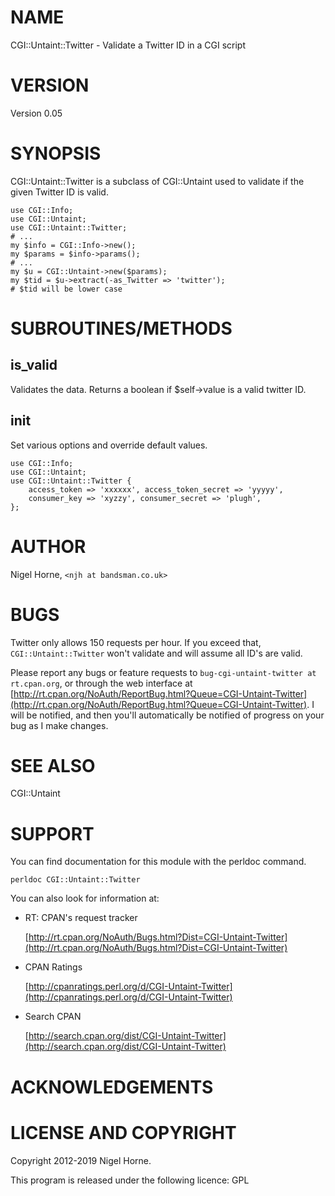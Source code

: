 # NAME

CGI::Untaint::Twitter - Validate a Twitter ID in a CGI script

# VERSION

Version 0.05

# SYNOPSIS

CGI::Untaint::Twitter is a subclass of CGI::Untaint used to
validate if the given Twitter ID is valid.

    use CGI::Info;
    use CGI::Untaint;
    use CGI::Untaint::Twitter;
    # ...
    my $info = CGI::Info->new();
    my $params = $info->params();
    # ...
    my $u = CGI::Untaint->new($params);
    my $tid = $u->extract(-as_Twitter => 'twitter');
    # $tid will be lower case

# SUBROUTINES/METHODS

## is\_valid

Validates the data.
Returns a boolean if $self->value is a valid twitter ID.

## init

Set various options and override default values.

    use CGI::Info;
    use CGI::Untaint;
    use CGI::Untaint::Twitter {
        access_token => 'xxxxxx', access_token_secret => 'yyyyy',
        consumer_key => 'xyzzy', consumer_secret => 'plugh',
    };

# AUTHOR

Nigel Horne, `<njh at bandsman.co.uk>`

# BUGS

Twitter only allows 150 requests per hour.  If you exceed that,
`CGI::Untaint::Twitter` won't validate and will assume all ID's are valid.

Please report any bugs or feature requests to `bug-cgi-untaint-twitter at rt.cpan.org`, or through
the web interface at [http://rt.cpan.org/NoAuth/ReportBug.html?Queue=CGI-Untaint-Twitter](http://rt.cpan.org/NoAuth/ReportBug.html?Queue=CGI-Untaint-Twitter).  I will be notified, and then you'll
automatically be notified of progress on your bug as I make changes.

# SEE ALSO

CGI::Untaint

# SUPPORT

You can find documentation for this module with the perldoc command.

    perldoc CGI::Untaint::Twitter

You can also look for information at:

- RT: CPAN's request tracker

    [http://rt.cpan.org/NoAuth/Bugs.html?Dist=CGI-Untaint-Twitter](http://rt.cpan.org/NoAuth/Bugs.html?Dist=CGI-Untaint-Twitter)

- CPAN Ratings

    [http://cpanratings.perl.org/d/CGI-Untaint-Twitter](http://cpanratings.perl.org/d/CGI-Untaint-Twitter)

- Search CPAN

    [http://search.cpan.org/dist/CGI-Untaint-Twitter](http://search.cpan.org/dist/CGI-Untaint-Twitter)

# ACKNOWLEDGEMENTS

# LICENSE AND COPYRIGHT

Copyright 2012-2019 Nigel Horne.

This program is released under the following licence: GPL
